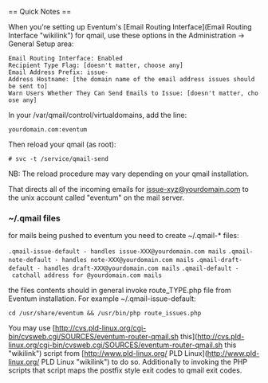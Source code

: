 == Quick Notes ==

When you're setting up Eventum's [Email Routing Interface](Email Routing Interface "wikilink") for qmail, use these options in the Administration -\> General Setup area:

`Email Routing Interface: Enabled`
`Recipient Type Flag: [doesn't matter, choose any]`
`Email Address Prefix: issue-`
`Address Hostname: [the domain name of the email address issues should be sent to]`
`Warn Users Whether They Can Send Emails to Issue: [doesn't matter, choose any]`

In your /var/qmail/control/virtualdomains, add the line:

`yourdomain.com:eventum`

Then reload your qmail (as root):

`# svc -t /service/qmail-send`

NB: The reload procedure may vary depending on your qmail installation.

That directs all of the incoming emails for issue-xyz@yourdomain.com to the unix account called "eventum" on the mail server.

### \~/.qmail files

for mails being pushed to eventum you need to create \~/.qmail-\* files:

`.qmail-issue-default - handles issue-XXX@yourdomain.com mails`
`.qmail-note-default - handles note-XXX@yourdomain.com mails`
`.qmail-draft-default - handles draft-XXX@yourdomain.com mails`
`.qmail-default - catchall address for @yourdomain.com mails`

the files contents should in general invoke route_TYPE.php file from Eventum installation. For example \~/.qmail-issue-default:

`cd /usr/share/eventum && /usr/bin/php route_issues.php`

You may use [<http://cvs.pld-linux.org/cgi-bin/cvsweb.cgi/SOURCES/eventum-router-qmail.sh> this](http://cvs.pld-linux.org/cgi-bin/cvsweb.cgi/SOURCES/eventum-router-qmail.sh this "wikilink") script from [<http://www.pld-linux.org/> PLD Linux](http://www.pld-linux.org/ PLD Linux "wikilink") to do so. Additionally to invoking the PHP scripts that script maps the postfix style exit codes to qmail exit codes.